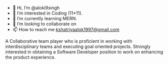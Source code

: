 
- 👋 Hi, I’m @aloki9singh
- 👀 I’m interested in Coding (11*11).
- 🌱 I’m currently learning MERN.
- 💞️ I’m looking to collaborate on 
- 📫 How to reach me kshatriyaalok1997@gmail.com

A Collaborative team player who is proficient in
working with interdisciplinary teams and executing
goal oriented projects. Strongly interested in obtaining
a Software Developer position to work on enhancing
the product experience.


